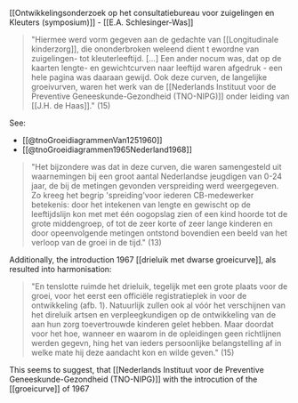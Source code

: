[[Ontwikkelingsonderzoek op het consultatiebureau voor zuigelingen en Kleuters (symposium)]] -  [[E.A. Schlesinger-Was]]

> "Hiermee werd vorm gegeven aan de gedachte van [[Longitudinale kinderzorg]], die ononderbroken weleend dient t ewordne van zuigelingen- tot kleuterleeftijd. [...] Een ander nocum was, dat op de kaarten lengte- en gewichtcurven naar leeftijd waren afgedruk - een hele pagina was daaraan gewijd. Ook deze curven, de langelijke groeivurven, waren het werk van de [[Nederlands Instituut voor de Preventive Geneeskunde-Gezondheid (TNO-NIPG)]] onder leiding van [[J.H. de Haas]]." (15)

See:
- [[@tnoGroeidiagrammenVan1251960]]
- [[@tnoGroeidiagrammen1965Nederland1968]]

> "Het bijzondere was dat in deze curven, die waren samengesteld uit waarnemingen bij een groot aantal Nederlandse jeugdigen van 0-24 jaar, de bij de metingen gevonden verspreiding werd weergegeven. Zo kreeg het begrip 'spreiding'voor iederen CB-medewerker betekenis: door het intekenen van lengte en gewischt op de leeftijdslijn kon met met één oogopslag zien of een kind hoorde tot de grote middengroep, of tot de zeer korte of zeer lange kinderen en door opeenvolgende metingen ontstond bovendien een beeld van het verloop van de groei in de tijd." (13)

Additionally, the introduction 1967 [[drieluik met dwarse groeicurve]], als resulted into harmonisation:

> "En tenslotte ruimde het drieluik, tegelijk met een grote plaats voor de groei, voor het eerst een officiële registratieplek in voor de ontwikkeling (afb. 1). Natuurlijk zullen ook al vóór het verschijnen van het direluik artsen en verpleegkundigen op de ontwikkeling van de aan hun zorg toevertrouwde kinderen gelet hebben. Maar doordat voor het hoe, wanneer en waarom in de opleidingen geen richtlijnen werden gegevn, hing het van ieders persoonlijke belangstelling af in welke mate hij deze aandacht kon en wilde geven." (15)

This seems to suggest, that [[Nederlands Instituut voor de Preventive Geneeskunde-Gezondheid (TNO-NIPG)]] with the introcution of the [[groeicurve]] of 1967